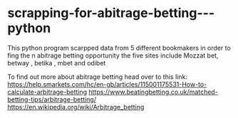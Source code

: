 # scrapping-for-abitrage-betting---python

This python program scarpped data from 5 different bookmakers in order to fing the n abitrage betting opportunity
the five sites include
Mozzat bet, betway , betika , mbet and odibet

To find out more about abitrage betting head over to this link: 
https://help.smarkets.com/hc/en-gb/articles/115001175531-How-to-calculate-arbitrage-betting
https://www.beatingbetting.co.uk/matched-betting-tips/arbitrage-betting/
https://en.wikipedia.org/wiki/Arbitrage_betting
